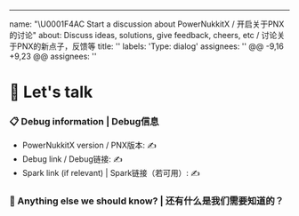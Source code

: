 ---
name: "\U0001F4AC Start a discussion about PowerNukkitX / 开启关于PNX的讨论"
about: Discuss ideas, solutions, give feedback, cheers, etc / 讨论关于PNX的新点子，反馈等
title: ''
labels: 'Type: dialog'
assignees: ''
	@@ -9,16 +9,23 @@ assignees: ''

# 💬 Let's talk

<!--
✍ Feel free to ask questions or start related discussion below
✍ 您可在此提问或发起于PNX相关的问题和讨论
-->

### 📋 Debug information | Debug信息

<!-- ⚠ This information may help us to give you better answers but they are not required ⚠ -->
<!-- Use the 'spark' command in PowerNukkitX -->
<!-- Use https://hastebin.com for big logs or dumps -->
<!-- You can get the version from the file name, the 'about' or 'version' command outputs -->

* PowerNukkitX version / PNX版本: ✍
* Debug link / Debug链接: ✍
* Spark link (if relevant) | Spark链接（若可用）: ✍

### 💬 Anything else we should know? | 还有什么是我们需要知道的？

<!-- 
✍ This is the perfect place to add any additional details 
✍ 您可在此补充相关细节，这将有助于我们帮助您解决问题
-->
